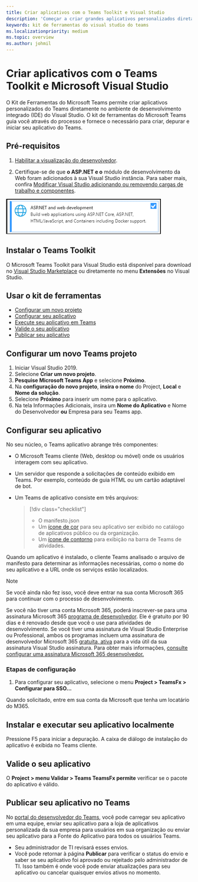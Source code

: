 ```yaml
---
title: Criar aplicativos com o Teams Toolkit e Visual Studio
description: 'Começar a criar grandes aplicativos personalizados diretamente Visual Studio com o Microsoft Teams Toolkit. Aprenda a configurar seu aplicativo Visual Studio, validar seu aplicativo e publicá-lo no Visual Studio e no Portal do Desenvolvedor.'
keywords: kit de ferramentas do visual studio do teams
ms.localizationpriority: medium
ms.topic: overview
ms.author: johmil
---
```


# <a name="build-apps-with-the-teams-toolkit-and-microsoft-visual-studio"></a>Criar aplicativos com o Teams Toolkit e Microsoft Visual Studio

O Kit de Ferramentas do Microsoft Teams permite criar aplicativos personalizados do Teams diretamente no ambiente de desenvolvimento integrado (IDE) do Visual Studio. O kit de ferramentas do Microsoft Teams guia você através do processo e fornece o necessário para criar, depurar e iniciar seu aplicativo do Teams.

## <a name="prerequisites"></a>Pré-requisitos

1. [Habilitar a visualização do desenvolvedor](../resources/dev-preview/developer-preview-intro.md#enable-developer-preview).

2. Certifique-se de que **<span>o ASP.NET</span> e o** módulo de desenvolvimento da Web foram adicionados à sua Visual Studio instância. Para saber mais, confira [Modificar Visual Studio adicionando ou removendo cargas de trabalho e componentes](/visualstudio/install/modify-visual-studio?view=vs-2019&preserve-view=true).

![Módulo de asp.net visual studio](../assets/images/visual-studio-web-dev-module.png)

## <a name="install-the-teams-toolkit"></a>Instalar o Teams Toolkit

O Microsoft Teams Toolkit para Visual Studio está disponível para download no [Visual Studio Marketplace](https://marketplace.visualstudio.com/items?itemName=msft-vsteamstoolkit.vsteamstoolkit) ou diretamente no menu **Extensões** no Visual Studio.

## <a name="use-the-toolkit"></a>Usar o kit de ferramentas

- [Configurar um novo projeto](#set-up-a-new-teams-project)
- [Configurar seu aplicativo](#configure-your-app)
- [Execute seu aplicativo em Teams](#install-and-run-your-app-locally)
- [Valide o seu aplicativo](#validate-your-app)
- [Publicar seu aplicativo](#publish-your-app-to-teams)

## <a name="set-up-a-new-teams-project"></a>Configurar um novo Teams projeto

1. Iniciar Visual Studio 2019.
2. Selecione **Criar um novo projeto**.
3. **Pesquise Microsoft Teams App** e selecione **Próximo**.
4. Na **configuração do novo projeto**, **insira o nome** do Project, **Local** e **Nome da solução**.
5. Selecione **Próximo** para inserir um nome para o aplicativo.
6. Na tela Informações Adicionais, insira um **Nome do Aplicativo** e Nome do Desenvolvedor **ou** Empresa para seu Teams app.

## <a name="configure-your-app"></a>Configurar seu aplicativo

No seu núcleo, o Teams aplicativo abrange três componentes:

- O Microsoft Teams cliente (Web, desktop ou móvel) onde os usuários interagem com seu aplicativo.
- Um servidor que responde a solicitações de conteúdo exibido em Teams. Por exemplo, conteúdo de guia HTML ou um cartão adaptável de bot.
- Um Teams de aplicativo consiste em três arquivos:

    > [!div class="checklist"]
    >
    > - O manifesto.json
    > - Um [ícone de cor](../resources/schema/manifest-schema.md#icons) para seu aplicativo ser exibido no catálogo de aplicativos público ou da organização.
    > - Um [ícone de contorno](../resources/schema/manifest-schema.md#icons) para exibição na barra de Teams de atividades.

Quando um aplicativo é instalado, o cliente Teams analisado o arquivo de manifesto para determinar as informações necessárias, como o nome do seu aplicativo e a URL onde os serviços estão localizados.

> [!NOTE]
>Se você ainda não fez isso, você deve entrar na sua conta Microsoft 365 para continuar com o processo de desenvolvimento.
>
> Se você não tiver uma conta Microsoft 365, poderá inscrever-se para uma assinatura Microsoft 365 [programa de desenvolvedor](https://developer.microsoft.com/microsoft-365/dev-program). Ele é gratuito por 90 dias e é renovado desde que você o use para atividades de desenvolvimento. Se você tiver uma assinatura de Visual Studio Enterprise ou Professional, ambos os programas incluem uma assinatura de desenvolvedor Microsoft 365 [gratuita, ativa](https://aka.ms/MyVisualStudioBenefits) para a vida útil da sua assinatura Visual Studio assinatura. Para obter mais informações, [consulte configurar uma assinatura Microsoft 365 desenvolvedor.](/office/developer-program/office-365-developer-program-get-started)

### <a name="configuration-steps"></a>Etapas de configuração

1. Para configurar seu aplicativo, selecione o menu **Project > TeamsFx > Configurar para SSO...**

Quando solicitado, entre em sua conta da Microsoft que tenha um locatário do M365.

## <a name="install-and-run-your-app-locally"></a>Instalar e executar seu aplicativo localmente

Pressione F5 para iniciar a depuração. A caixa de diálogo de instalação do aplicativo é exibida no Teams cliente.

## <a name="validate-your-app"></a>Valide o seu aplicativo

O **Project > menu Validar > Teams TeamsFx permite** verificar se o pacote do aplicativo é válido.

## <a name="publish-your-app-to-teams"></a>Publicar seu aplicativo no Teams

No [portal do desenvolvedor do Teams](https://dev.teams.microsoft.com/home), você pode carregar seu aplicativo em uma equipe, enviar seu aplicativo para a loja de aplicativos personalizada da sua empresa para usuários em sua organização ou enviar seu aplicativo para a Fonte do Aplicativo para todos os usuários Teams.

- Seu administrador de TI revisará esses envios.
- Você pode retornar à página **Publicar** para verificar o status do envio e saber se seu aplicativo foi aprovado ou rejeitado pelo administrador de TI. Isso também é onde você pode enviar atualizações para seu aplicativo ou cancelar quaisquer envios ativos no momento.
